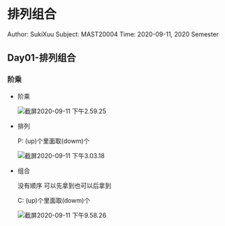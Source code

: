 # 排列组合

Author: SukiXuu Subject: MAST20004 Time: 2020-09-11, 2020 Semester

## Day01-排列组合

### 阶乘

* 阶乘

  ![&#x622A;&#x5C4F;2020-09-11 &#x4E0B;&#x5348;2.59.25](https://github.com/SukiXuu/websetting/tree/0aadb01b81fe627c447b9ad1e936219cc6e1a8cd/Users/suki/Documents/GitHub/websetting/courses/MAST20004/draftnotes/截屏2020-09-11%20下午2.59.25.png)

* 排列

  P: \(up\)个里面取\(dowm\)个

  ![&#x622A;&#x5C4F;2020-09-11 &#x4E0B;&#x5348;3.03.18](https://github.com/SukiXuu/websetting/tree/0aadb01b81fe627c447b9ad1e936219cc6e1a8cd/Users/suki/Documents/GitHub/websetting/courses/MAST20004/draftnotes/截屏2020-09-11%20下午3.03.18.png)

* 组合

  没有顺序 可以先拿到也可以后拿到

  C: \(up\)个里面取\(dowm\)个

  ![&#x622A;&#x5C4F;2020-09-11 &#x4E0B;&#x5348;9.58.26](https://github.com/SukiXuu/websetting/tree/0aadb01b81fe627c447b9ad1e936219cc6e1a8cd/Users/suki/Documents/GitHub/websetting/courses/MAST20004/draftnotes/截屏2020-09-11%20下午9.58.26.png)

